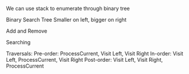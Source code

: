 We can use stack to enumerate through binary tree

Binary Search Tree
    Smaller on left, bigger on right

Add and Remove

Searching

Traversals:
    Pre-order:  ProcessCurrent, Visit Left, Visit Right
    In-order:   Visit Left, ProcessCurrent, Visit Right
    Post-order: Visit Left, Visit Right, ProcessCurrent

